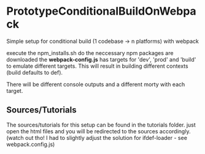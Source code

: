 # PrototypeConditionalBuildOnWebpack
Simple setup for conditional build (1 codebase -> n platforms) with webpack

execute the npm_installs.sh do the neccessary npm packages are downloaded
the __webpack-config.js__ has targets for 'dev', 'prod' and 'build' to emulate different targets.
This will result in building different contexts (build defaults to def).

There will be different console outputs and a different morty with each target.

## Sources/Tutorials

The sources/tutorials for this setup can be found in the tutorials folder. just open the html files and you will be redirected to the sources accordingly.
(watch out tho! I had to slightly adjust the solution for ifdef-loader - see webpack.config.js)
